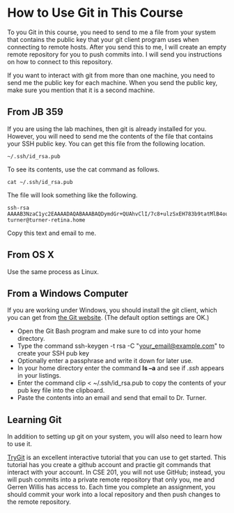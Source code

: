 # How to Use Git in This Course

To you Git in this course, you need to send to me
a file from your system that contains the public key
that your git client program uses when connecting to 
remote hosts.
After you send this to me, I will create an empty
remote repository for you to push commits into.
I will send you instructions on how to connect to
this repository.

If you want to interact with git from more than one machine,
you need to send me the public key for each machine.
When you send the public key, make sure you mention that it
is a second machine.

## From JB 359

If you are using the lab machines, then git is already installed for you.
However, you will need to send me the contents of the
file that contains your SSH public key.
You can get this file from the following location.

    ~/.ssh/id_rsa.pub

To see its contents, use the cat command as follows.

    cat ~/.ssh/id_rsa.pub

The file will look something like the following.

````
ssh-rsa AAAAB3NzaC1yc2EAAAADAQABAAABAQDymdGr+QUAhvClI/7c8+ulzSxEH783b9tatMlB4ou53YgOTYrsJEN2rLilpgPeM6pxHt3EtD5aVO8boklZmzpwy/eDHSq8Dxzdhv+lxzv8KmRm8wX7vkBgezrQHoBcjWDyiztH/2MoE5uL42yT3goGPBXsbx/rq0QrwUxnzqNMjJ0R2HsWqF5VV/t0G0mJfgZVuCVBokSMmmuKof1KtUk+R0zTlxCMUhc7EMWf39gVXc6+JWJJqthV71VY8mX4y0CSsNa0/ILMIlyUV7kd4OLPi7qwjAlA292tsh+n3McaQAwWIuKJmO6gIq5rAvDsiIXbKQGaoVd4Sb6ABUuMgVo9 turner@turner-retina.home
````

Copy this text and email to me. 

## From OS X

Use the same process as Linux.

## From a Windows Computer

If you are working under Windows, you should install the git client,
which you can get from [the Git website](http://git-scm.com/).
(The default option settings are OK.)

- Open the Git Bash program and make sure to cd into your home directory.
- Type the command ssh-keygen -t rsa -C "your_email@example.com" to create your SSH pub key
- Optionally enter a passphrase and write it down for later use.
- In your home directory enter the command __ls –a__ and see if _.ssh_ appears in your listings.
- Enter the command  clip < ~/.ssh/id_rsa.pub to copy the contents of your pub key file into the clipboard.
- Paste the contents into an email and send that email to Dr. Turner.

## Learning Git

In addition to setting up git on your system,
you will also need to learn how to use it.

[TryGit](http://try.github.io/levels/1/challenges/1)
is an excellent interactive tutorial that you can use
to get started.  This tutorial has you create a github
account and practie git commands that interact with your account.
In CSE 201, you will not use GitHub; instead, you will
push commits into a private remote repository that only
you, me and Gerren Willis has access to.
Each time you complete an assignment,
you should commit your work into a local repository
and then push changes to the remote repository.

